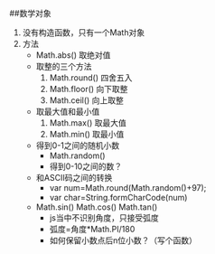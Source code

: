 ##数学对象
1.  没有构造函数，只有一个Math对象
2.  方法
    *   Math.abs()  取绝对值
    *   取整的三个方法
        1.  Math.round()  四舍五入
        2.  Math.floor()  向下取整
        3.  Math.ceil()   向上取整
    *   取最大值和最小值
        1.  Math.max()  取最大值
        2.  Math.min()  取最小值
    *   得到0-1之间的随机小数
        *   Math.random()
        *   得到0-10之间的数？
    *   和ASCII码之间的转换
        *   var num=Math.round(Math.random()+97);
        *   var char=String.formCharCode(num)
    *   Math.sin() Math.cos() Math.tan()
        *   js当中不识别角度，只接受弧度
        *   弧度=角度*Math.PI/180
        *   如何保留小数点后n位小数？（写个函数）
